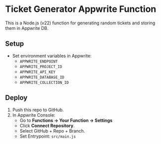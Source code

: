 # Ticket Generator Appwrite Function

This is a Node.js (v22) function for generating random tickets and storing them in Appwrite DB.

## Setup

- Set environment variables in Appwrite:
  - `APPWRITE_ENDPOINT`
  - `APPWRITE_PROJECT_ID`
  - `APPWRITE_API_KEY`
  - `APPWRITE_DATABASE_ID`
  - `APPWRITE_COLLECTION_ID`

## Deploy

1. Push this repo to GitHub.
2. In Appwrite Console:
   - Go to **Functions → Your Function → Settings**
   - Click **Connect Repository**.
   - Select GitHub + Repo + Branch.
   - Set Entrypoint: `src/main.js`
